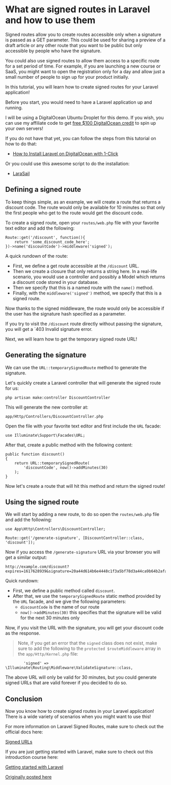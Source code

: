 # What are signed routes in Laravel and how to use them

Signed routes allow you to create routes accessible only when a signature is passed as a GET parameter. This could be used for sharing a preview of a draft article or any other route that you want to be public but only accessible by people who have the signature.

You could also use signed routes to allow them access to a specific route for a set period of time. For example, if you are launching a new course or SaaS, you might want to open the registration only for a day and allow just a small number of people to sign up for your product initially.

In this tutorial, you will learn how to create signed routes for your Laravel application!

Before you start, you would need to have a Laravel application up and running.

I will be using a DigitalOcean Ubuntu Droplet for this demo. If you wish, you can use my affiliate code to get [free $100 DigitalOcean credit](https://m.do.co/c/2a9bba940f39) to spin up your own servers!

If you do not have that yet, you can follow the steps from this tutorial on how to do that:

* [How to Install Laravel on DigitalOcean with 1-Click](https://devdojo.com/bobbyiliev/how-to-install-laravel-on-digitalocean-with-1-click)

Or you could use this awesome script to do the installation:

* [LaraSail](https://devdojo.com/episode/laravel-on-digital-ocean-with-larasail)

## Defining a signed route

To keep things simple, as an example, we will create a route that returns a discount code. The route would only be available for 10 minutes so that only the first people who get to the route would get the discount code.

To create a signed route, open your `routes/web.php` file with your favorite text editor and add the following:

```
Route::get('/discount', function(){
    return 'some_discount_code_here';
})->name('discountCode')->middleware('signed');
```

A quick rundown of the route:

* First, we define a get route accessible at the `/discount` URL.
* Then we create a closure that only returns a string here. In a real-life scenario, you would use a controller and possibly a Model which returns a discount code stored in your database.
* Then we specify that this is a named route with the `name()` method.
* Finally, with the `middleware('signed')` method, we specify that this is a signed route.

Now thanks to the signed middleware, the route would only be accessible if the user has the signature hash specified as a parameter.

If you try to visit the `/discount` route directly without passing the signature, you will get a `403 Invalid signature error.

Next, we will learn how to get the temporary signed route URL!

## Generating the signature

We can use the `URL::temporarySignedRoute` method to generate the signature.

Let's quickly create a Laravel controller that will generate the signed route for us:

```
php artisan make:controller DiscountController
```

This will generate the new controller at:

```
app/Http/Controllers/DiscountController.php
```

Open the file with your favorite text editor and first include the `URL` facade:

```
use Illuminate\Support\Facades\URL;
```

After that, create a public method with the following content:

```
public function discount()
{
    return URL::temporarySignedRoute(
        'discountCode', now()->addMinutes(30)
    );
}
```

Now let's create a route that will hit this method and return the signed route! 

## Using the signed route

We will start by adding a new route, to do so open the `routes/web.php` file and add the following:

```
use App\Http\Controllers\DiscountController;

Route::get('/generate-signature', [DiscountController::class, 'discount']);
```

Now if you access the `/generate-signature` URL via your browser you will get a similar output:

```
http://example.com/discount?expires=1617628939&signature=20a44d614b6e4448c1f3a5bf78d3a44ca9b64b2afa940757bdb66ca2b1537974
```

Quick rundown:

* First, we define a public method called `discount`.
* After that, we use the `temporarySignedRoute` static method provided by the `URL` facade, and we give the following parameters:
    * `discountCode` is the name of our route
    * `now()->addMinutes(30)` this specifies that the signature will be valid for the next 30 minutes only

Now, if you visit the URL with the signature, you will get your discount code as the response.

> Note, if you get an error that the `signed` class does not exist, make sure to add the following to the `protected $routeMiddleware` array in the `app/Http/Kernel.php` file:

```
        'signed' => \Illuminate\Routing\Middleware\ValidateSignature::class,
```

The above URL will only be valid for 30 minutes, but you could generate signed URLs that are valid forever if you decided to do so.

## Conclusion

Now you know how to create signed routes in your Laravel application! There is a wide variety of scenarios when you might want to use this!

For more information on Laravel Signed Routes, make sure to check out the official docs here:

[Signed URLs](https://laravel.com/docs/8.x/urls#signed-urls)

If you are just getting started with Laravel, make sure to check out this introduction course here:

[Getting started with Laravel](https://devdojo.com/course/laravel-7-basics)

[Originally posted here](https://devdojo.com/bobbyiliev/what-are-signed-routes-in-laravel-and-how-to-use-them)